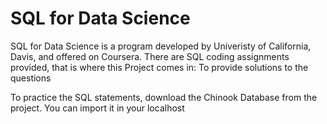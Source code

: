 # SQL for Data Science

SQL for Data Science is a program developed by Univeristy of California, Davis, and offered on Coursera. There are SQL coding assignments provided, that is where this Project comes in: To provide solutions to the questions

To practice the SQL statements, download the Chinook Database from the project. You can import it in your localhost
